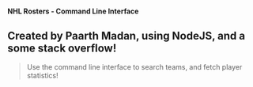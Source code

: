 #### NHL Rosters - Command Line Interface
## Created by Paarth Madan, using NodeJS, and a some stack overflow!

>Use the command line interface to search teams, and fetch player statistics!

